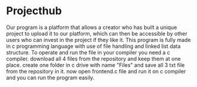 # Projecthub
Our program is a platform that allows a creator who has built a unique project to upload it to our platform, which can then be accessible by other users who can invest in the project if they like it. This program is fully made in c programming language with use of file handling and linked list data structure. 
To operate and run the file in your compiler you need a c compiler.
download all 4 files from the repository and keep them at one place.
create one folder in c drive with name "Files" and save all 3 txt file from the repository in it.
now open frontend.c file and run it on c compiler and you can run the program easily.
